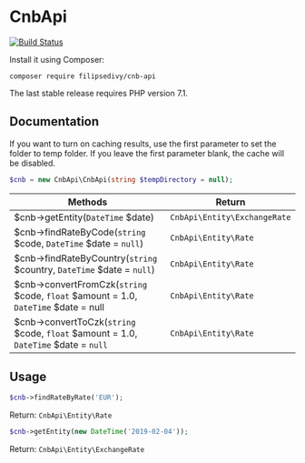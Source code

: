 CnbApi
======

[![Build Status](https://travis-ci.org/filipsedivy/CnbApi.svg?branch=master)](https://travis-ci.org/filipsedivy/CnbApi)

Install it using Composer:

```
composer require filipsedivy/cnb-api
```

The last stable release requires PHP version 7.1.

Documentation
-------------

If you want to turn on caching results, use the first parameter to set the folder to temp folder.
If you leave the first parameter blank, the cache will be disabled.

```php
$cnb = new CnbApi\CnbApi(string $tempDirectory = null);
```

| Methods | Return |
| ------- | ------ |
| $cnb->getEntity(`DateTime` $date) | `CnbApi\Entity\ExchangeRate` |
| $cnb->findRateByCode(`string` $code, `DateTime` $date = `null`) | `CnbApi\Entity\Rate` |
| $cnb->findRateByCountry(`string` $country, `DateTime` $date = `null`) | `CnbApi\Entity\Rate`|
| $cnb->convertFromCzk(`string` $code, `float` $amount = 1.0, `DateTime` $date = null | `CnbApi\Entity\Rate`|
| $cnb->convertToCzk(`string` $code, `float` $amount = 1.0, `DateTime` $date = `null` | `CnbApi\Entity\Rate`|


Usage
-----

```php
$cnb->findRateByRate('EUR');
```

Return: `CnbApi\Entity\Rate`

```php
$cnb->getEntity(new DateTime('2019-02-04'));
```

Return: `CnbApi\Entity\ExchangeRate`
